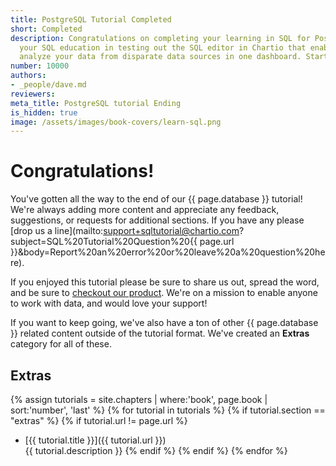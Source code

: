 ```yaml
---
title: PostgreSQL Tutorial Completed
short: Completed
description: Congratulations on completing your learning in SQL for PostgreSQL. Continue
  your SQL education in testing out the SQL editor in Chartio that enables you to
  analyze your data from disparate data sources in one dashboard. Start a trial.
number: 10000
authors:
- _people/dave.md
reviewers:
meta_title: PostgreSQL tutorial Ending
is_hidden: true
image: /assets/images/book-covers/learn-sql.png
---
```

# Congratulations!  

You've gotten all the way to the end of our {{ page.database }} tutorial!
We're always adding more content and appreciate any feedback, suggestions, or requests for additional sections.  If you have any please [drop us a line](mailto:support+sqltutorial@chartio.com?subject=SQL%20Tutorial%20Question%20{{ page.url }}&body=Report%20an%20error%20or%20leave%20a%20question%20here).

If you enjoyed this tutorial please be sure to share us out, spread the word, and be sure to [checkout our product](https://chartio.com/signup/).  We're on a mission to enable anyone to work with data, and would love your support!


If you want to keep going, we've also have a ton of other {{ page.database }} related content outside of the tutorial format.  We've created an **Extras** category for all of these.

## Extras



{% assign tutorials = site.chapters | where:'book', page.book  | sort:'number', 'last'  %}
{% for tutorial in tutorials %}
{% if tutorial.section == "extras" %}
{% if tutorial.url != page.url %}
 - [{{ tutorial.title }}]({{ tutorial.url }}) <br>
   {{ tutorial.description }}
{% endif %}
{% endif %}
{% endfor %}
